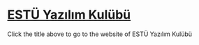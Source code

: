 # [ESTÜ Yazılım Kulübü](https://estuyazilim.com)
Click the title above to go to the website of ESTÜ Yazılım Kulübü
